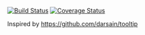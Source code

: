 [![Build Status](https://travis-ci.org/TargetProcess/tau-tooltip.svg?branch=master)](https://travis-ci.org/TargetProcess/tau-tooltip) [![Coverage Status](https://coveralls.io/repos/TargetProcess/tau-tooltip/badge.svg?branch=master&service=github)](https://coveralls.io/github/TargetProcess/tau-tooltip?branch=master)

Inspired by https://github.com/darsain/tooltip
